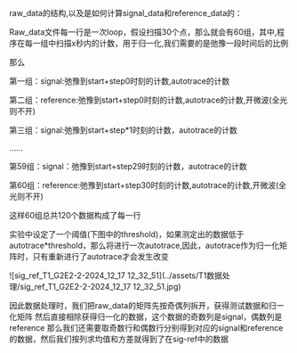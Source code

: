 raw_data的结构,以及是如何计算signal_data和reference_data的：



Raw_data文件每一行是一次loop，假设扫描30个点，那么就会有60组，其中,程序在每一组中扫描x秒内的计数，用于归一化,我们需要的是弛豫一段时间后的比例 

那么 

第一组：signal:弛豫到start+step0时刻的计数,autotrace的计数 

第二组：reference:弛豫到start+step0时刻的计数,autotrace的计数,开微波(全光则不开) 

第三组：signal:弛豫到start+step*1时刻的计数，autotrace的计数

……

第59组：signal：弛豫到start+step29时刻的计数，autotrace的计数 

第60组：reference:弛豫到start+step30时刻的计数,autotrace的计数,开微波(全光则不开)

这样60组总共120个数据构成了每一行

实验中设定了一个阈值(下图中的threshold)，如果测定出的数据低于autotrace*threshold，那么将进行一次autotrace,因此，autotrace作为归一化矩阵时，只有重新进行了autotrace才会发生改变

![sig_ref_T1_G2E2-2-2024_12_17 12_32_51](../assets/T1数据处理/sig_ref_T1_G2E2-2-2024_12_17 12_32_51.jpg)

因此数据处理时，我们把raw_data的矩阵先按奇偶列拆开，获得测试数据和归一化矩阵 然后直接相除获得归一化的数据，这个数据的奇数列是signal，偶数列是reference 那么我们还需要取奇数行和偶数行分别得到对应的signal和reference的数据，然后我们按列求均值和方差就得到了在sig-ref中的数据

